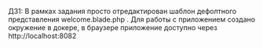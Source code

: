 ДЗ1:
В рамках задания просто отредактирован шаблон дефолтного представления welcome.blade.php . Для работы с приложением создано окружение в докере, в браузере приложение доступно через http://localhost:8082
